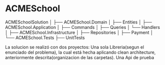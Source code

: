# ACMESchool
ACMESchoolSolution
│
├── ACMESchool.Domain
│   ├── Entities
│
├── ACMESchool.Application
│   ├── Commands
│   ├── Queries
│   └── Handlers
│
├── ACMESchool.Infrastructure
│   ├── Repositories
│   ├── Payment
│
└── ACMESchool.Tests
    ├── UnitTests


La solucion se realizó con dos proyectos:
Una sola Libreria(segun el enunciado del problema), la cual está hecha aplicando clean architecture, anteriormente descrita(organizacion de las carpetas).
Una Api de prueba
